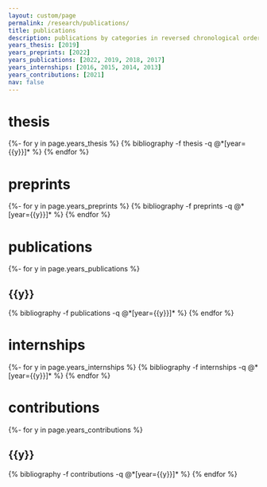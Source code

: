 ```yaml
---
layout: custom/page
permalink: /research/publications/
title: publications
description: publications by categories in reversed chronological order
years_thesis: [2019]
years_preprints: [2022]
years_publications: [2022, 2019, 2018, 2017]
years_internships: [2016, 2015, 2014, 2013]
years_contributions: [2021]
nav: false
---
```

<!-- _pages/publications.md -->

<div class="publications">
<h1>thesis</h1>
{%- for y in page.years_thesis %}
  {% bibliography -f thesis -q @*[year={{y}}]* %}
{% endfor %}
</div>

<div class="publications">
<h1>preprints</h1>
{%- for y in page.years_preprints %}
  {% bibliography -f preprints -q @*[year={{y}}]* %}
{% endfor %}
</div>

<div class="publications">
<h1>publications</h1>
{%- for y in page.years_publications %}
  <h2 class="year">{{y}}</h2>
  {% bibliography -f publications -q @*[year={{y}}]* %}
{% endfor %}
</div>

<div class="publications">
<h1>internships</h1>
{%- for y in page.years_internships %}
  {% bibliography -f internships -q @*[year={{y}}]* %}
{% endfor %}
</div>

<div class="publications">
<h1>contributions</h1>
{%- for y in page.years_contributions %}
  <h2 class="year">{{y}}</h2>
  {% bibliography -f contributions -q @*[year={{y}}]* %}
{% endfor %}
</div>